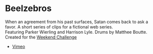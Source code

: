 Beelzebros
==

When an agreement from his past surfaces, Satan comes back to ask a favor. A short series of clips for a fictional web series.  
Featuring Parker Wierling and Harrison Lyle. Drums by Matthee Boutte.  
Created for the [Weekend Challenge](vimeo.com/groups/weekendchallenge)

* [Vimeo](https://vimeo.com/128921536)
